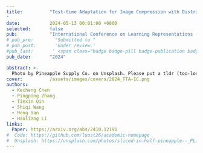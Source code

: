 ```yaml
---
title:          "Test-time Adaptation for Image Compression with Distribution Regularization
"
date:           2024-05-13 00:01:00 +0800
selected:       false
pub:            "International Conference on Learning Representations (ICLR)"
# pub_pre:        "Submitted to "
# pub_post:       'Under review.'
#pub_last:       ' <span class="badge badge-pill badge-publication badge-success">Spotlight</span>'
pub_date:       "2024"

abstract: >-
  Photo by Pineapple Supply Co. on Unsplash. Please put a tldr (too-long-didnt-read, 1~2 sentences) of your publication here. It is not recommended to put the actual abstract here because it is usually too long to fit in. $\LaTeX$ is supported. $a=b+c$.
cover:          /assets/images/covers/2024_TTA-IC.png
authors:
  - Kecheng Chen
  - Pingping Zhang
  - Tiexin Qin
  - Shiqi Wang
  - Hong Yan
  - Haoliang Li
links:
  Paper: https://arxiv.org/abs/2410.12191
#  Code: https://github.com/luost26/academic-homepage
#  Unsplash: https://unsplash.com/photos/sliced-in-half-pineapple--_PLJZmHZzk
---
```

